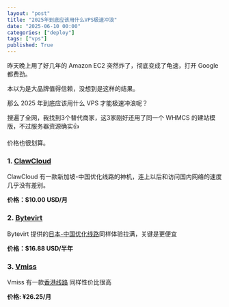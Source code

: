 ```yaml
---
layout: "post"
title: "2025年到底应该用什么VPS极速冲浪"
date: "2025-06-10 00:00"
categories: ["deploy"]
tags: ["vps"]
published: True
---
```


昨天晚上用了好几年的 Amazon EC2 突然炸了，彻底变成了龟速，打开 Google 都费劲。

本以为是大品牌值得信赖，没想到是这样的结果。

那么 2025 年到底应该用什么 VPS 才能极速冲浪呢？

<!--more-->

搜遍了全网，我找到3个替代商家，这3家刚好还用了同一个 WHMCS 的建站模版，不过服务器资源确实👍

价格也很划算。

### 1. [ClawCloud](https://claw.cloud/store/china-optimized)

ClawCloud 有一款新加坡-中国优化线路的神机，连上以后和访问国内网络的速度几乎没有差别。

**价格：$10.00 USD/月**

### 2. [Bytevirt](https://bytevirt.com/aff.php?aff=959)

Bytevirt 提供的[日本-中国优化线路](https://bytevirt.com/store/tokyo-china-optimized?aff=959)同样体验拉满，关键是更便宜

**价格：$16.88 USD/半年**

### 3. [Vmiss](https://app.vmiss.com/aff.php?aff=3137)

Vmiss 有一款[香港线路](https://app.vmiss.com/store/cn-hk-bgp-v2?aff=3137) 同样性价比很高

**价格: ¥26.25/月**

